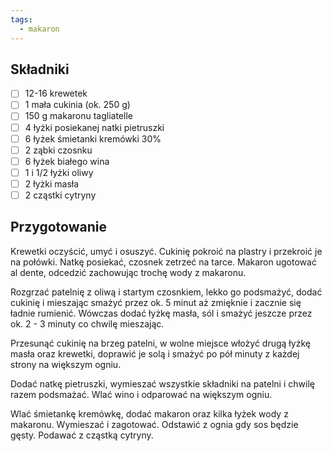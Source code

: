 ```yaml
---
tags:
  - makaron
---
```

## Składniki

- [ ] 12-16 krewetek
- [ ] 1 mała cukinia (ok. 250 g)
- [ ] 150 g makaronu tagliatelle
- [ ] 4 łyżki posiekanej natki pietruszki
- [ ] 6 łyżek śmietanki kremówki 30%
- [ ] 2 ząbki czosnku
- [ ] 6 łyżek białego wina
- [ ] 1 i 1/2 łyżki oliwy
- [ ] 2 łyżki masła
- [ ] 2 cząstki cytryny

## Przygotowanie

Krewetki oczyścić, umyć i osuszyć. Cukinię pokroić na plastry i przekroić je na połówki. Natkę posiekać, czosnek zetrzeć na tarce. Makaron ugotować al dente, odcedzić zachowując trochę wody z makaronu.

Rozgrzać patelnię z oliwą i startym czosnkiem, lekko go podsmażyć, dodać cukinię i mieszając smażyć przez ok. 5 minut aż zmięknie i zacznie się ładnie rumienić. Wówczas dodać łyżkę masła, sól i smażyć jeszcze przez ok. 2 - 3 minuty co chwilę mieszając.

Przesunąć cukinię na brzeg patelni, w wolne miejsce włożyć drugą łyżkę masła oraz krewetki, doprawić je solą i smażyć po pół minuty z każdej strony na większym ogniu.

Dodać natkę pietruszki, wymieszać wszystkie składniki na patelni i chwilę razem podsmażać. Wlać wino i odparować na większym ogniu.

Wlać śmietankę kremówkę, dodać makaron oraz kilka łyżek wody z makaronu. Wymieszać i zagotować. Odstawić z ognia gdy sos będzie gęsty. Podawać z cząstką cytryny.
